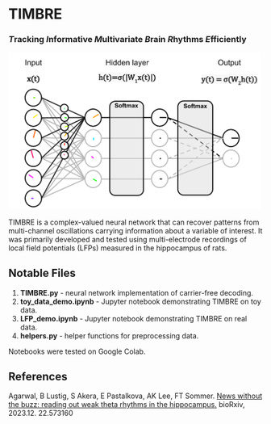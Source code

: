# TIMBRE
### ***T***racking ***I***nformative ***M***ultivariate ***B***rain ***R***hythms ***E***fficiently
<img src="Block%20Diagram.svg" width="500" alt="TIMBRE Block Diagram">

TIMBRE is a complex-valued neural network that can recover patterns from multi-channel oscillations carrying information about a variable of interest. It was primarily developed and tested using multi-electrode recordings of local field potentials (LFPs) measured in the hippocampus of rats. 

## Notable Files
1. **TIMBRE.py** - neural network implementation of carrier-free decoding.
2. **toy_data_demo.ipynb** - Jupyter notebook demonstrating TIMBRE on toy data.
3. **LFP_demo.ipynb** - Jupyter notebook demonstrating TIMBRE on real data.
4. **helpers.py** - helper functions for preprocessing data.

Notebooks were tested on Google Colab.

## References
Agarwal, B Lustig, S Akera, E Pastalkova, AK Lee, FT Sommer. [News without the buzz: reading out weak theta rhythms in the hippocampus.](https://www.biorxiv.org/content/10.1101/2023.12.22.573160v1) bioRxiv, 2023.12. 22.573160
